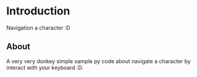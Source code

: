 # Introduction
Navigation a character :D

## About
A very very donkey simple sample py code about navigate a character by interact with your keyboard :D.
